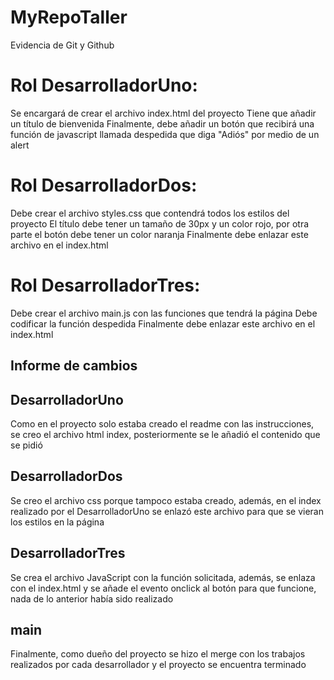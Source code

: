 # MyRepoTaller
Evidencia de Git y Github

# Rol DesarrolladorUno:
Se encargará de crear el archivo index.html del proyecto
Tiene que añadir un título de bienvenida
Finalmente, debe añadir un botón que recibirá una función de javascript llamada despedida que diga "Adiós" por medio de un alert

# Rol DesarrolladorDos:
Debe crear el archivo styles.css que contendrá todos los estilos del proyecto
El título debe tener un tamaño de 30px y un color rojo, por otra parte el botón debe tener un color naranja
Finalmente debe enlazar este archivo en el index.html

# Rol DesarrolladorTres:
Debe crear el archivo main.js con las funciones que tendrá la página
Debe codificar la función despedida
Finalmente debe enlazar este archivo en el index.html


## Informe de cambios
## DesarrolladorUno
Como en el proyecto solo estaba creado el readme con las instrucciones, se creo el archivo html index, posteriormente se le añadió el contenido que se pidió

## DesarrolladorDos
Se creo el archivo css porque tampoco estaba creado, además, en el index realizado por el DesarrolladorUno se enlazó este archivo para que se vieran los estilos en la página

## DesarrolladorTres
Se crea el archivo JavaScript con la función solicitada, además, se enlaza con el index.html y se añade el evento onclick al botón para que funcione, nada de lo anterior había sido realizado

## main
Finalmente, como dueño del proyecto se hizo el merge con los trabajos realizados por cada desarrollador y el proyecto se encuentra terminado